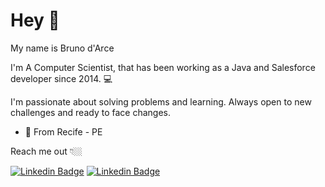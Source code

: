 # Hey 👋

My name is Bruno d'Arce

I'm A Computer Scientist, that has been working as a Java and Salesforce developer since 2014.  💻

I'm passionate about solving problems and learning. Always open to new challenges and ready to face changes.

- 📍 From Recife - PE

Reach me out 👇🏼

[![Linkedin Badge](https://img.shields.io/badge/-LinkedIn-blue?style=flat-square&logo=Linkedin&logoColor=white&link=https://www.linkedin.com/in/brunodarce/)](https://www.linkedin.com/in/brunodarce/)
[![Linkedin Badge](https://img.shields.io/badge/-Twitter-blue?style=flat-square&logo=Linkedin&logoColor=white&link=https://twitter.com/brunodarce)](https://twitter.com/brunodarce)
